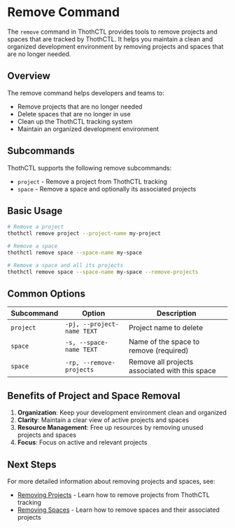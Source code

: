 # Remove Command

The `remove` command in ThothCTL provides tools to remove projects and spaces that are tracked by ThothCTL. It helps you maintain a clean and organized development environment by removing projects and spaces that are no longer needed.

## Overview

The remove command helps developers and teams to:

- Remove projects that are no longer needed
- Delete spaces that are no longer in use
- Clean up the ThothCTL tracking system
- Maintain an organized development environment

## Subcommands

ThothCTL supports the following remove subcommands:

- `project` - Remove a project from ThothCTL tracking
- `space` - Remove a space and optionally its associated projects

## Basic Usage

```bash
# Remove a project
thothctl remove project --project-name my-project

# Remove a space
thothctl remove space --space-name my-space

# Remove a space and all its projects
thothctl remove space --space-name my-space --remove-projects
```

## Common Options

| Subcommand | Option | Description |
|------------|--------|-------------|
| `project` | `-pj, --project-name TEXT` | Project name to delete |
| `space` | `-s, --space-name TEXT` | Name of the space to remove (required) |
| `space` | `-rp, --remove-projects` | Remove all projects associated with this space |

## Benefits of Project and Space Removal

1. **Organization**: Keep your development environment clean and organized
2. **Clarity**: Maintain a clear view of active projects and spaces
3. **Resource Management**: Free up resources by removing unused projects and spaces
4. **Focus**: Focus on active and relevant projects

## Next Steps

For more detailed information about removing projects and spaces, see:

- [Removing Projects](remove_project.md) - Learn how to remove projects from ThothCTL tracking
- [Removing Spaces](remove_space.md) - Learn how to remove spaces and their associated projects
